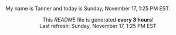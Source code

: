 My name is Tanner and today is Sunday, November 17, 1:25 PM EST.

<p align="center">This <i>README</i> file is generated <b>every 3 hours</b>!</br>Last refresh: Sunday, November 17, 1:25 PM EST<br /></p>
